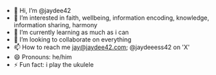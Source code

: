 - 👋 Hi, I’m @jaydee42
- 👀 I’m interested in faith, wellbeing, information encoding, knowledge, information sharing, harmony
- 🌱 I’m currently learning as much as i can
- 💞️ I’m looking to collaborate on everything
- 📫 How to reach me jay@jaydee42.com; @jaydeeess42 on 'X'
- 😄 Pronouns: he/him
- ⚡ Fun fact: i play the ukulele

<!---
jaydee42/jaydee42 is a ✨ special ✨ repository because its `README.md` (this file) appears on your GitHub profile.
You can click the Preview link to take a look at your changes.
--->
